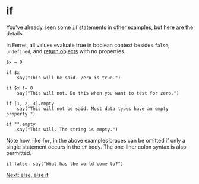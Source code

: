 # if

You've already seen some `if` statements in other examples, but
here are the details.

In Ferret, all values evaluate true in boolean context besides
`false`, `undefined`, and
[return objects](../Functions.md#return-objects) with no properties.

    $x = 0

    if $x
        say("This will be said. Zero is true.")
    
    if $x != 0
        say("This will not. Do this when you want to test for zero.")

    if [1, 2, 3].empty
        say("This will not be said. Most data types have an empty property.")

    if "".empty
        say("This will. The string is empty.")

Note how, like `for`, in the above examples braces can be omitted if only
a single statement occurs in the `if` body. The one-liner colon syntax
is also permitted.

    if false: say("What has the world come to?")

[Next: else, else if](17-else-else-if.md)

